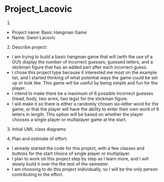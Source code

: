 # Project_Lacovic
1)
- Project name: Basic Hangman Game
- Name: Gwen Lacovic

2) Describe project:
  - I am trying to build a basic hangman game that will (with the use of a GUI) display the number of incorrect guesses, guessed letters, and a stickman figure that has an added part after each incorrect guess.
  - I chose this project type because it interested me most on the example list, and I started thinking of what potential ways the game could be set up or look like. This game will be useful by being simple and fun for the player.
  - I intend to make there be a maximum of 6 possible incorrect guesses (head, body, two arms, two legs) for the stickman figure.
  - I will make it so there is either a randomly chosen six-letter word for the game, or that the player will have the ability to enter their own word of 6 letters in length. This option will be based on whether the player chooses a single player or multiplayer game at the start.

3) Initial UML class diagrams:

4) Plan and estimate of effort:
  - I already started the code for this project, with a few classes and buttons for the start choice of single player or multiplayer.
  - I plan to work on this project step by step as I learn more,
and I will slowly build it over the the rest of the semester.
  - I am choosing to do this project individually,
so I will be the only person contributing to the effort.
